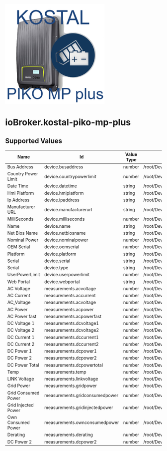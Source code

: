 ![Logo](../admin/kostal-piko-mp-plus.png)

# ioBroker.kostal-piko-mp-plus

## Supported Values

| Name                | Id                             | Value Type | xPath                                                                   |
| ------------------- | ------------------------------ | ---------- | ----------------------------------------------------------------------- |
| Bus Address         | device.busaddress              | number     | /root/Device/@BusAddress                                                |
| Country Power Limit | device.countrypowerlimit       | number     | /root/Device/@CountryPowerLimit                                         |
| Date Time           | device.datetime                | string     | /root/Device/@DateTime                                                  |
| Hmi Platform        | device.hmiplatform             | string     | /root/Device/@HmiPlatform                                               |
| Ip Address          | device.ipaddress               | string     | /root/Device/@IpAddress                                                 |
| Manufacturer URL    | device.manufacturerurl         | string     | /root/Device/@ManufacturerURL                                           |
| MilliSeconds        | device.milliseconds            | number     | /root/Device/@MilliSeconds                                              |
| Name                | device.name                    | string     | /root/Device/@Name                                                      |
| Net Bios Name       | device.netbiosname             | string     | /root/Device/@NetBiosName                                               |
| Nominal Power       | device.nominalpower            | number     | /root/Device/@NominalPower                                              |
| OEM Serial          | device.oemserial               | number     | /root/Device/@OEMSerial                                                 |
| Platform            | device.platform                | string     | /root/Device/@Platform                                                  |
| Serial              | device.serial                  | string     | /root/Device/@Serial                                                    |
| Serial              | device.type                    | string     | /root/Device/@Type                                                      |
| UserPowerLimit      | device.userpowerlimit          | number     | /root/Device/@UserPowerLimit                                            |
| Web Portal          | device.webportal               | string     | /root/Device/@WebPortal                                                 |
| AC Voltage          | measurements.acvoltage         | number     | /root/Device/Measurements/Measurement[@Type='AC_Voltage']/@Value        |
| AC Current          | measurements.accurrent         | number     | /root/Device/Measurements/Measurement[@Type='AC_Current']/@Value        |
| AC_Voltage          | measurements.acvoltage         | number     | /root/Device/Measurements/Measurement[@Type='AC_Voltage']/@Value        |
| AC Power            | measurements.acpower           | number     | /root/Device/Measurements/Measurement[@Type='AC_Power']/@Value          |
| AC Power fast       | measurements.acpowerfast       | number     | /root/Device/Measurements/Measurement[@Type='AC_Power_fast']/@Value     |
| DC Voltage 1        | measurements.dcvoltage1        | number     | /root/Device/Measurements/Measurement[@Type='DC_Voltage1']/@Value       |
| DC Voltage 2        | measurements.dcvoltage2        | number     | /root/Device/Measurements/Measurement[@Type='DC_Voltage2']/@Value       |
| DC Current 1        | measurements.dccurrent1        | number     | /root/Device/Measurements/Measurement[@Type='DC_Current1']/@Value       |
| DC Current 2        | measurements.dccurrent2        | number     | /root/Device/Measurements/Measurement[@Type='DC_Current2']/@Value       |
| DC Power 1          | measurements.dcpower1          | number     | /root/Device/Measurements/Measurement[@Type='DC_Power1']/@Value         |
| DC Power 2          | measurements.dcpower2          | number     | /root/Device/Measurements/Measurement[@Type='DC_Power2']/@Value         |
| DC Power Total      | measurements.dcpowertotal      | number     | /root/Device/Measurements/Measurement[@Type='DC_Power Total']/@Value    |
| Temp                | measurements.temp              | number     | /root/Device/Measurements/Measurement[@Type='Temp']/@Value              |
| LINK Voltage        | measurements.linkvoltage       | number     | /root/Device/Measurements/Measurement[@Type='LINK_Voltage']/@Value      |
| Grid Power          | measurements.gridpower         | number     | /root/Device/Measurements/Measurement[@Type='GridPower']/@Value         |
| Grid Consumed Power | measurements.gridconsumedpower | number     | /root/Device/Measurements/Measurement[@Type='GridConsumedPower']/@Value |
| Grid Injected Power | measurements.gridinjectedpower | number     | /root/Device/Measurements/Measurement[@Type='GridInjectedPower']/@Value |
| Own Consumed Power  | measurements.ownconsumedpower  | number     | /root/Device/Measurements/Measurement[@Type='OwnConsumedPower']/@Value  |
| Derating            | measurements.derating          | number     | /root/Device/Measurements/Measurement[@Type='Derating']/@Value          |
| DC Power 2          | measurements.dcpower2          | number     | /root/Device/Measurements/Measurement[@Type='DC_Power2']/@Value         |
